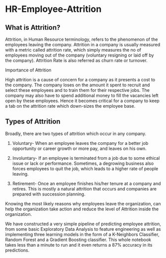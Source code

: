 # HR-Employee-Attrition

## What is Attrition?

Attrition, in Human Resource terminology, refers to the phenomenon of the employees leaving the company. Attrition in a company is usually measured with a metric called attrition rate, which simply measures the no of employees moving out of the company (voluntary resigning or laid off by the company). Attrition Rate is also referred as churn rate or turnover.

Importance of Attrition

High attrition is a cause of concern for a company as it presents a cost to the company. The company loses on the amount it spent to recruit and select these employees and to train them for their respective jobs. The company may also have to spend additional money to fill the vacancies left open by these employees. Hence it becomes critical for a company to keep a tab on the attrition rate which down-sizes the employee base.


## Types of Attrition

Broadly, there are two types of attrition which occur in any company.

1. Voluntary- When an employee leaves the company for a better job opportunity or career growth or more pay, and leaves on his own.

2. Involuntary- If an employee is terminated from a job due to some ethical issue or lack or performance. Sometimes, a degrowing business also forces employees to quit the job, which leads to a higher rate of people leaving.

3. Retirement- Once an employee finishes his/her tenure at a company and retires. This is mostly a natural attrition that occurs and companies are prepared with succession planning.


Knowing the most likely reasons why employees leave the organization, can help the organization take action and reduce the level of Attrition inside the organization.

We have constructed a very simple pipeline of predicting employee attrition, from some basic Exploratory Data Analysis to feature engineering as well as implementing three learning models in the form of a K-Neighbors Classifier, Random Forest and a Gradient Boosting classifier. This whole notebook takes less than a minute to run and it even returns a 87% accuracy in its predictions.
